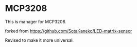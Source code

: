 # MCP3208
This is manager for MCP3208.

forked from https://github.com/SotaKaneko/LED-matrix-sensor

Revised to make it more universal.
